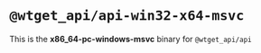 # `@wtget_api/api-win32-x64-msvc`

This is the **x86_64-pc-windows-msvc** binary for `@wtget_api/api`
